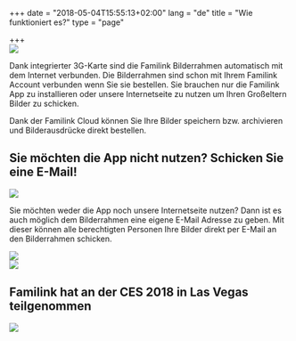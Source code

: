 +++
date = "2018-05-04T15:55:13+02:00"
lang = "de"
title = "Wie funktioniert es?"
type = "page"

+++
<img src="/img/landing/schema.jpg" class="img img-responsive" style="display: block; margin: 0 auto;"/>

Dank integrierter 3G-Karte sind die Familink Bilderrahmen automatisch mit dem Internet verbunden. Die Bilderrahmen sind schon mit Ihrem Familink Account verbunden wenn Sie sie bestellen.
Sie brauchen nur die Familink App zu installieren oder unsere Internetseite zu nutzen um Ihren Großeltern Bilder zu schicken.

Dank der Familink Cloud können Sie Ihre Bilder speichern bzw. archivieren und Bilderausdrücke direkt bestellen.

## Sie möchten die App nicht nutzen? Schicken Sie eine E-Mail!

<img src="/img/landing/email.jpg" class="img img-responsive" style="display: block; margin: 0 auto;"/>

Sie möchten weder die App noch unsere Internetseite nutzen? Dann ist es auch möglich dem Bilderrahmen eine eigene E-Mail Adresse zu geben. Mit dieser können alle berechtigten Personen Ihre Bilder direkt per E-Mail an den Bilderrahmen schicken.

<img src="/img/landing/back.jpg" class="img img-responsive" style="display: block; margin: 0 auto;"/>

<img src="/img/landing/ces.png" class="img img-responsive" style="display: block; margin: 0 auto;"/>

## Familink hat an der CES 2018 in Las Vegas teilgenommen

<img src="http://res.cloudinary.com/familink/image/upload/c_scale,q_auto:low,w_800/v1526459104/banniere-presse_de.png" class="img img-responsive" style="display: block; margin: 0 auto;"/>